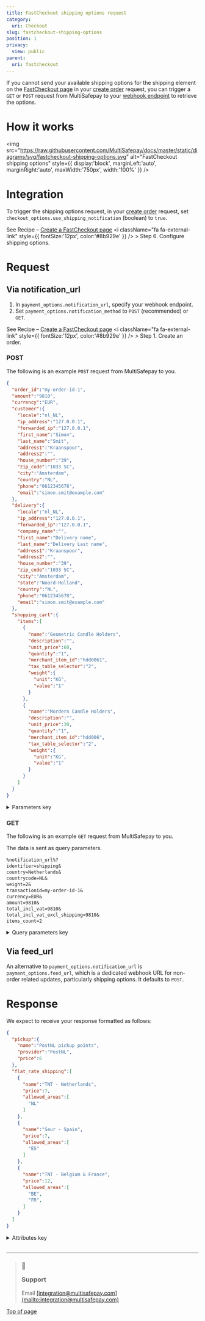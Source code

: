 ```yaml
---
title: FastCheckout shipping options request
category:
  uri: Checkout
slug: fastcheckout-shipping-options
position: 1
privacy:
  view: public
parent:
  uri: fastcheckout
---
```


If you cannot send your available shipping options for the shipping element on the [FastCheckout page](/docs/fastcheckout/) in your [create order](/reference/createorder) request, you can trigger a `GET` or `POST` request from MultiSafepay to your [webhook endpoint](/docs/webhook/) to retrieve the options.

# How it works

<img
  src="https://raw.githubusercontent.com/MultiSafepay/docs/master/static/diagrams/svg/fastcheckout-shipping-options.svg"
  alt="FastCheckout shipping options"
  style={{ display:'block',
  marginLeft:'auto',
  marginRight:'auto',
  maxWidth:'750px',
  width:'100%' }}
/>

# Integration

To trigger the shipping options request, in your [create order](/reference/createorder) request, set `checkout_options.use_shipping_notification` (boolean) to `true`.

See Recipe – <a href="https://docs.multisafepay.com/recipes/create-a-fastcheckout-page" target="_blank"> Create a FastCheckout page</a> <i className="fa fa-external-link" style={{ fontSize:'12px', color:'#8b929e' }} /> > Step 6. Configure shipping options.

# Request

## Via notification\_url

1. In `payment_options.notification_url`, specify your webhook endpoint.
2. Set `payment_options.notification_method` to `POST` (recommended) or `GET`.

See Recipe – <a href="https://docs.multisafepay.com/recipes/create-a-fastcheckout-page" target="_blank"> Create a FastCheckout page</a> <i className="fa fa-external-link" style={{ fontSize:'12px', color:'#8b929e' }} /> > Step 1. Create an order.

### POST

The following is an example `POST` request from MultiSafepay to you.

```json
{
  "order_id":"my-order-id-1",
  "amount":"9810",
  "currency":"EUR",
  "customer":{
    "locale":"nl_NL",
    "ip_address":"127.0.0.1",
    "forwarded_ip":"127.0.0.1",
    "first_name":"Simon",
    "last_name":"Smit",
    "address1":"Kraanspoor",
    "address2":"",
    "house_number":"39",
    "zip_code":"1033 SC",
    "city":"Amsterdam",
    "country":"NL",
    "phone":"0612345678",
    "email":"simon.smit@example.com"
  },
  "delivery":{
    "locale":"nl_NL",
    "ip_address":"127.0.0.1",
    "forwarded_ip":"127.0.0.1",
    "company_name":"",
    "first_name":"Delivery name",
    "last_name":"Delivery Last name",
    "address1":"Kraanspoor",
    "address2":"",
    "house_number":"39",
    "zip_code":"1033 SC",
    "city":"Amsterdam",
    "state":"Noord-Holland",
    "country":"NL",
    "phone":"0612345678",
    "email":"simon.smit@example.com"
  },
  "shopping_cart":{
    "items":[
      {
        "name":"Geometric Candle Holders",
        "description":"",
        "unit_price":60,
        "quantity":"1",
        "merchant_item_id":"hdd0061",
        "tax_table_selector":"2",
        "weight":{
          "unit":"KG",
          "value":"1"
        }
      },
      {
        "name":"Mordern Candle Holders",
        "description":"",
        "unit_price":30,
        "quantity":"1",
        "merchant_item_id":"hdd006",
        "tax_table_selector":"2",
        "weight":{
          "unit":"KG",
          "value":"1"
        }
      }
    ]
  }
}
```

<details id="Parameters-key">
  <summary>Parameters key</summary>

  <br />

  | Parameter       | Type                                                                                                                                                                                                                        | Description                                                                                                                                                                                               |
  | --------------- | --------------------------------------------------------------------------------------------------------------------------------------------------------------------------------------------------------------------------- | --------------------------------------------------------------------------------------------------------------------------------------------------------------------------------------------------------- |
  | `order_id`      | string                                                                                                                                                                                                                      | Your unique (client-defined) identifier for the order.                                                                                                                                                    |
  | `amount`        | integer                                                                                                                                                                                                                     | The payment amount in the currency's smallest unit: <br /> - Decimal currencies: Value for 10 EUR = 1000 (1000 cents) <br /> - Zero-decimal currencies: Value for 10 YEN = 10                             |
  | `currency`      | The currency of the payment. <br /> Format: <a href="https://en.wikipedia.org/wiki/ISO_4217" target="_blank">ISO-4217 currency code</a> <i className="fa fa-external-link" style={{ fontSize:'12px', color:'#8b929e' }} />. |                                                                                                                                                                                                           |
  | `customer`      | object                                                                                                                                                                                                                      | See Recipes – <a href="https://docs.multisafepay.com/recipes/customer-object-1" target="_blank">Customer object</a> <i className="fa fa-external-link" style={{ fontSize:'12px', color:'#8b929e' }} />.   |
  | `delivery`      | object                                                                                                                                                                                                                      | See Recipes – <a href="https://docs.multisafepay.com/recipes/delivery-object" target="_blank">Delivery object</a> <i className="fa fa-external-link" style={{ fontSize:'12px', color:'#8b929e' }} />.     |
  | `shopping_cart` | object                                                                                                                                                                                                                      | See Recipes – <a href="https://docs.multisafepay.com/display-shopping-cart" target="_blank">Display shopping cart</a> <i className="fa fa-external-link" style={{ fontSize:'12px', color:'#8b929e' }} />. |
</details>

### GET

The following is an example `GET` request from MultiSafepay to you.

The data is sent as query parameters.

```
%notification_url%?
identifier=shipping&
country=Netherlands&
countrycode=NL&
weight=2&
transactionid=my-order-id-1&
currency=EUR&
amount=9810&
total_incl_vat=9810&
total_incl_vat_excl_shipping=9810&
items_count=2
```

<details id="query-parameters-key">
  <summary>Query parameters key</summary>

  <br />

  | Parameter                      | Description                                                                                                                                                                                                                       |
  | ------------------------------ | --------------------------------------------------------------------------------------------------------------------------------------------------------------------------------------------------------------------------------- |
  | `notification_url`             | The [webhook endpoint](/docs/webhook/) for MultiSafepay to send order updates and other notifications for this website. <br /> See also [feed\_url](#via-feedurl) below.                                                          |
  | `identifier`                   | The identifier of the request. Set to `shipping`.                                                                                                                                                                                 |
  | `country`                      | The customer's country.                                                                                                                                                                                                           |
  | `countrycode`                  | The country code. <br /> Format: <a href="https://en.wikipedia.org/wiki/ISO_3166-1_alpha-2" target="_blank">ISO-3166-1 alpha-2</a> <i className="fa fa-external-link" style={{ fontSize:'12px', color:'#8b929e' }} />, e.g. `NL`. |
  | `weight`                       | The weight of the item to be shipped.                                                                                                                                                                                             |
  | `transactionid`                | MultiSafepay's unique identifier for the transaction.                                                                                                                                                                             |
  | `currency`                     | The currency of the shipping cost. <br /> Format: <a href="https://en.wikipedia.org/wiki/ISO_4217" target="_blank">ISO-4217 currency code</a> <i className="fa fa-external-link" style={{ fontSize:'12px', color:'#8b929e' }} />. |
  | `amount`                       | The total amount of the order.                                                                                                                                                                                                    |
  | `total_incl_vat`               | The total amount of the order including VAT.                                                                                                                                                                                      |
  | `total_incl_vat_excl_shipping` | The total amount of the order, including VAT and excluding the shipping cost.                                                                                                                                                     |
  | `items_count`                  | The total number of items in the order.                                                                                                                                                                                           |
</details>

## Via feed\_url

An alternative to `payment_options.notification_url` is `payment_options.feed_url`, which is a dedicated webhook URL for non-order related updates, particularly shipping options. It defaults to `POST`.

# Response

We expect to receive your response formatted as follows:

```json
{
  "pickup":{
    "name":"PostNL pickup points",
    "provider":"PostNL",
    "price":6
  },
  "flat_rate_shipping":[
    {
      "name":"TNT - Netherlands",
      "price":7,
      "allowed_areas":[
        "NL"
      ]
    },
    {
      "name":"Seur - Spain",
      "price":7,
      "allowed_areas":[
        "ES"
      ]
    },
    {
      "name":"TNT - Belgium & France",
      "price":12,
      "allowed_areas":[
        "BE",
        "FR",
      ]
    }
  ]
}
```

<details id="attributes-key">
  <summary>Attributes key</summary>

  <br />

  | Attribute                           | Type           | Description                                                                                                                                                                                                                                                                                                                                                                                          |
  | ----------------------------------- | -------------- | ---------------------------------------------------------------------------------------------------------------------------------------------------------------------------------------------------------------------------------------------------------------------------------------------------------------------------------------------------------------------------------------------------- |
  | `pickup`                            | object         | Information about available pickup points.                                                                                                                                                                                                                                                                                                                                                           |
  | `pickup.name`                       | string         | The name of the pickup point.                                                                                                                                                                                                                                                                                                                                                                        |
  | `pickup.provider`                   | string         | The name of the shipping company.                                                                                                                                                                                                                                                                                                                                                                    |
  | `pickup.price`                      | number (float) | The shipping cost as a whole number or decimal number. <br /> Example: 5 EUR = 5 and 5.50 EUR = 5.5                                                                                                                                                                                                                                                                                                  |
  | `flat_rate_shipping`                | array          | Information about shipping options for a fixed cost.                                                                                                                                                                                                                                                                                                                                                 |
  | `flat_rate_shipping.name`           | string         | The name of the fixed-rate shipping option.                                                                                                                                                                                                                                                                                                                                                          |
  | `flat_rate_shipping.price`          | number (float) | The cost of the fixed-rate shipping option. <br /> Example: 5 EUR = 5 and 5.50 EUR = 5.5                                                                                                                                                                                                                                                                                                             |
  | `flat_rate_shipping.allowed_areas`  | array          | A list of available countries for the shipping option. All other countries are excluded. <br /> The availability is based on the country of the customer's shipping address. <br /> Format: <a href="https://en.wikipedia.org/wiki/ISO_3166-1_alpha-2" target="_blank">ISO-3166-1 alpha-2</a> <i className="fa fa-external-link" style={{ fontSize:'12px', color:'#8b929e' }} />, e.g. `NL`, `ES`.   |
  | `flat_rate_shipping.excluded_areas` | array          | A list of unavailable countries for the shipping option. All other countries are included. <br /> The availability is based on the country of the customer's shipping address. <br /> Format: <a href="https://en.wikipedia.org/wiki/ISO_3166-1_alpha-2" target="_blank">ISO-3166-1 alpha-2</a> <i className="fa fa-external-link" style={{ fontSize:'12px', color:'#8b929e' }} />, e.g. `NL`, `ES`. |
</details>

<br />

***

<blockquote className="callout callout_info">
  <h3 className="callout-heading false">
    <span className="callout-icon">💬</span>
    <p>Support</p>
  </h3>

  <p>
    Email <a href="mailto:integration@multisafepay.com">[integration@multisafepay.com](mailto:integration@multisafepay.com)</a>
  </p>
</blockquote>

[Top of page](#)